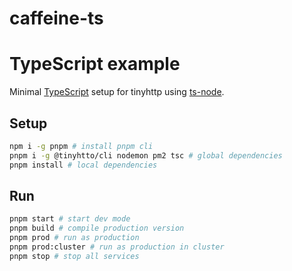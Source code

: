 # caffeine-ts

# TypeScript example

Minimal [TypeScript](https://www.typescriptlang.org/) setup for tinyhttp using [ts-node](https://github.com/TypeStrong/ts-node).

## Setup

```sh
npm i -g pnpm # install pnpm cli
pnpm i -g @tinyhtto/cli nodemon pm2 tsc # global dependencies
pnpm install # local dependencies

```

## Run

```sh
pnpm start # start dev mode
pnpm build # compile production version
pnpm prod # run as production
pnpm prod:cluster # run as production in cluster
pnpm stop # stop all services
```
